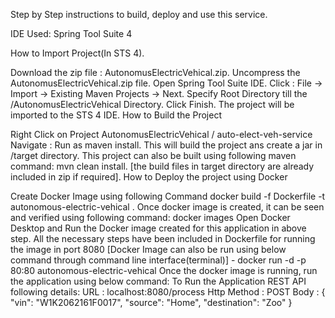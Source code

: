 Step by Step instructions to build, deploy and use this service.

IDE Used: Spring Tool Suite 4

How to Import Project(In STS 4).

Download the zip file : AutonomusElectricVehical.zip.
Uncompress the AutonomusElectricVehical.zip file.
Open Spring Tool Suite IDE.
Click : File -> Import -> Existing Maven Projects -> Next.
Specify Root Directory till the /AutonomusElectricVehical Directory.
Click Finish.
The project will be imported to the STS 4 IDE.
How to Build the Project

Right Click on Project AutonomusElectricVehical / auto-elect-veh-service
Navigate : Run as maven install.
This will build the project ans create a jar in /target directory.
This project can also be built using following maven command:
mvn clean install.
[the build files in target directory are already included in zip if required].
How to Deploy the project using Docker

Create Docker Image using following Command
docker build -f Dockerfile -t autonomous-electric-vehical .
Once docker image is created, it can be seen and verified using following command:
docker images
Open Docker Desktop and Run the Docker image created for this application in above step.
All the necessary steps have been included in Dockerfile for running the image in port 8080
[Docker Image can also be run using below command through command line interface(terminal)] - docker run -d -p 80:80 autonomous-electric-vehical
Once the docker image is running, run the application using below command:
To Run the Application REST API following details:
URL : localhost:8080/process
Http Method : POST
Body : { "vin": "W1K2062161F0017", "source": "Home", "destination": "Zoo" }
